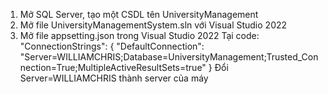 1. Mở SQL Server, tạo một CSDL tên UniversityManagement
2. Mở file UniversityManagementSystem.sln với Visual Studio 2022
3. Mở file appsetting.json trong Visual Studio 2022
     Tại code: 
       "ConnectionStrings": {
        "DefaultConnection": "Server=WILLIAMCHRIS;Database=UniversityManagement;Trusted_Connection=True;MultipleActiveResultSets=true"
      }
     Đổi Server=WILLIAMCHRIS thành server của máy
